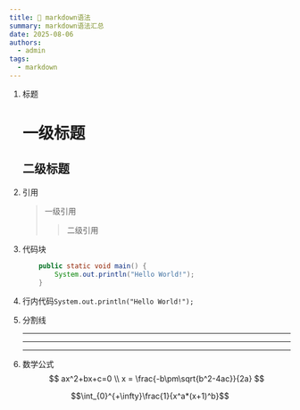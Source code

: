 ```yaml
---
title: 🥟 markdown语法
summary: markdown语法汇总
date: 2025-08-06
authors:
  - admin
tags:
  - markdown
---
```


1. 标题
    # 一级标题
    ## 二级标题
2. 引用
    > 一级引用
    >> 二级引用
3. 代码块
    ```java
        public static void main() {
            System.out.println("Hello World!");
        }
    ```
4. 行内代码``System.out.println("Hello World!");``
5. 分割线 

   ---
   ***
   * * *

6. 数学公式
  $$ ax^2+bx+c=0 \\ x = \frac{-b\pm\sqrt{b^2-4ac}}{2a} $$

$$\int_{0}^{+\infty}\frac{1}{x^a*(x+1)^b}$$

